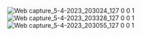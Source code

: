 ![Web capture_5-4-2023_203024_127 0 0 1](https://user-images.githubusercontent.com/114738289/230122630-ae416e02-8441-4f1f-9ad2-72bb4acb30ab.jpeg)
![Web capture_5-4-2023_203328_127 0 0 1](https://user-images.githubusercontent.com/114738289/230122693-05ce0de4-dda3-4956-bcf6-8bd657509ac1.jpeg)
![Web capture_5-4-2023_203055_127 0 0 1](https://user-images.githubusercontent.com/114738289/230122747-82ee1f92-7cbd-436a-86f7-9165ad0d3c75.jpeg)

